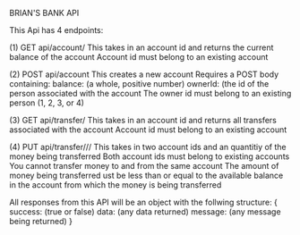 BRIAN'S BANK API

This Api has 4 endpoints:

  (1) GET   api/account/<account id>
    This takes in an account id and returns the current balance of the account
    Account id must belong to an existing account
  
  
  (2) POST  api/account
    This creates a new account
    Requires a POST body containing:
      balance: (a whole, positive number)
      ownerId: (the id of the person associated with the account
    The owner id must belong to an existing person (1, 2, 3, or 4)
    
  
  (3) GET   api/transfer/<account id>
    This takes in an account id and returns all transfers associated with the account
    Account id must belong to an existing account
    
    
  (4) PUT   api/transfer/<id of account paying>/<id of account being payed>/<amount>
    This takes in two account ids and an quantitiy of the money being transferred
    Both account ids must belong to existing accounts
    You cannot transfer money to and from the same account
    The amount of money being transferred ust be less than or equal to the available balance in the account from which the money is being transferred
    
    
  All responses from this API will be an object with the follwing structure:
  {
    success: (true or false)
    data: (any data returned)
    message: (any message being returned)
  }
    
